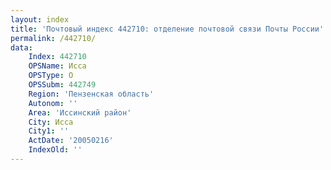 ```yaml
---
layout: index
title: 'Почтовый индекс 442710: отделение почтовой связи Почты России'
permalink: /442710/
data:
    Index: 442710
    OPSName: Исса
    OPSType: О
    OPSSubm: 442749
    Region: 'Пензенская область'
    Autonom: ''
    Area: 'Иссинский район'
    City: Исса
    City1: ''
    ActDate: '20050216'
    IndexOld: ''
---
```

